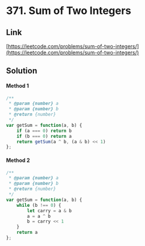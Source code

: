 # 371. Sum of Two Integers

<a name="cOmND"></a>
## Link
[https://leetcode.com/problems/sum-of-two-integers/](https://leetcode.com/problems/sum-of-two-integers/)
<a name="QBBFo"></a>
## Solution
<a name="xsv47"></a>
#### Method 1
```javascript
/**
 * @param {number} a
 * @param {number} b
 * @return {number}
 */
var getSum = function(a, b) {
    if (a === 0) return b
    if (b === 0) return a
    return getSum(a ^ b, (a & b) << 1)
};
```
<a name="FnuL0"></a>
#### Method 2
```javascript
/**
 * @param {number} a
 * @param {number} b
 * @return {number}
 */
var getSum = function(a, b) {
    while (b !== 0) {
        let carry = a & b
        a = a ^ b
        b = carry << 1
    }
    return a
};
```
